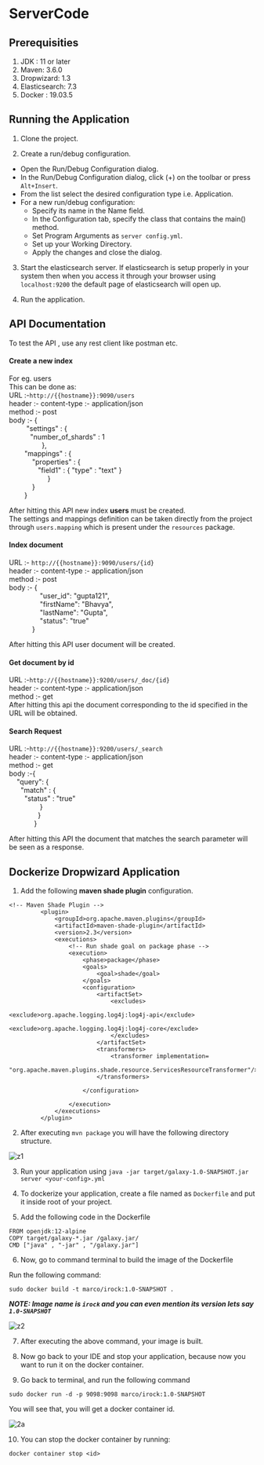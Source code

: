 # ServerCode
## Prerequisities

1. JDK : 11 or later
2. Maven: 3.6.0
3. Dropwizard: 1.3
4. Elasticsearch: 7.3
5. Docker : 19.03.5



## Running the Application

1. Clone the project.

2. Create a run/debug configuration.

* Open the Run/Debug Configuration dialog.
* In the Run/Debug Configuration dialog, click (+) on the toolbar or press ```Alt+Insert```.
* From the list select the desired configuration type i.e. Application.
* For a new run/debug configuration:
     - Specify its name in the Name field. 
     - In the Configuration tab, specify the class that contains the main() method.
     - Set Program Arguments as ```server config.yml```.
     - Set up your Working Directory.
     - Apply the changes and close the dialog.
3. Start the elasticsearch server. If elasticsearch is setup properly in your system then when you access it through your browser using 
```localhost:9200``` the default page of elasticsearch will open up.

4. Run the application.

## API Documentation
To test the API , use any rest client like postman etc.

#### Create a new index<br />
For eg. users <br />
This can be done as:<br />
URL :-```http://{{hostname}}:9090/users```<br />
header :- content-type :- application/json<br />
method :- post<br />
body :- {<br />
&nbsp;&nbsp;&nbsp;&nbsp;&nbsp;&nbsp;&nbsp;&nbsp;    "settings" : {<br />
&nbsp;&nbsp;&nbsp;&nbsp;&nbsp; &nbsp;&nbsp;&nbsp;&nbsp;     "number_of_shards" : 1<br />
   &nbsp; &nbsp; &nbsp; &nbsp;&nbsp;&nbsp; &nbsp; &nbsp;&nbsp; &nbsp;    },<br />
&nbsp;&nbsp;&nbsp;&nbsp;&nbsp;&nbsp;&nbsp;    "mappings" : {<br />
&nbsp;&nbsp;&nbsp;&nbsp;&nbsp;&nbsp;&nbsp;&nbsp;&nbsp;&nbsp;&nbsp;        "properties" : {<br />
 &nbsp;&nbsp;&nbsp;&nbsp;&nbsp;&nbsp;&nbsp;&nbsp;&nbsp;&nbsp;&nbsp;&nbsp;&nbsp;&nbsp;           "field1" : { "type" : "text" }<br />
  &nbsp;&nbsp;&nbsp;&nbsp;&nbsp;&nbsp;&nbsp;&nbsp;&nbsp;&nbsp;&nbsp;&nbsp;&nbsp;&nbsp;&nbsp; &nbsp; &nbsp;        }<br />
  &nbsp;&nbsp;&nbsp;&nbsp;&nbsp;&nbsp;&nbsp;&nbsp;&nbsp; &nbsp;     }<br />
  &nbsp;&nbsp;&nbsp;&nbsp;&nbsp;&nbsp;&nbsp;   }<br />  
  
  After hitting this API new index **users** must be created.      
  The settings and mappings definition can be taken directly from the project through ```users.mapping``` which is present 
  under the ```resources``` package. 

#### Index document<br /> 
URL :- ```http://{{hostname}}:9090/users/{id}```<br />
header :- content-type :- application/json<br />
method :- post<br />
body :- {<br />
&nbsp;&nbsp;&nbsp;&nbsp;&nbsp;&nbsp;&nbsp;&nbsp;&nbsp;&nbsp;&nbsp;&nbsp;&nbsp;&nbsp;&nbsp;    "user_id": "gupta121",<br />
&nbsp;&nbsp;&nbsp;&nbsp;&nbsp;&nbsp;&nbsp;&nbsp;&nbsp;&nbsp;&nbsp;&nbsp;&nbsp;&nbsp;&nbsp;  "firstName": "Bhavya",<br />
&nbsp;&nbsp;&nbsp;&nbsp;&nbsp;&nbsp;&nbsp;&nbsp;&nbsp;&nbsp;&nbsp;&nbsp;&nbsp;&nbsp;&nbsp;  "lastName": "Gupta",<br />
&nbsp;&nbsp;&nbsp;&nbsp;&nbsp;&nbsp;&nbsp;&nbsp;&nbsp;&nbsp;&nbsp;&nbsp;&nbsp;&nbsp;&nbsp;  "status": "true"<br />
&nbsp;&nbsp;&nbsp;&nbsp;&nbsp;&nbsp;&nbsp;&nbsp;&nbsp;&nbsp;&nbsp;    }<br />

   After hitting this API user document will be created.

#### Get document by id<br />
URL :-```http://{{hostname}}:9200/users/_doc/{id}```<br />
header :- content-type :- application/json<br />
method :- get<br />
   After hitting this api the document corresponding to the id specified in the URL will be obtained.

#### Search Request<br />
URL :-```http://{{hostname}}:9200/users/_search```<br />
header :- content-type :- application/json<br />
method :- get<br />
body :-{<br />
&nbsp;&nbsp;&nbsp;    "query": {<br />
&nbsp;&nbsp;&nbsp;&nbsp;&nbsp;        "match" : {<br />
&nbsp;&nbsp;&nbsp;&nbsp;&nbsp;&nbsp;&nbsp;           "status" : "true"<br />
&nbsp;&nbsp;&nbsp;&nbsp;&nbsp;&nbsp;&nbsp;&nbsp;&nbsp;&nbsp;&nbsp;&nbsp;&nbsp;&nbsp;&nbsp;        }<br />
&nbsp;&nbsp;&nbsp;&nbsp;&nbsp;&nbsp;&nbsp;&nbsp;&nbsp;&nbsp;&nbsp;&nbsp;&nbsp;&nbsp;   }<br />
&nbsp;&nbsp;&nbsp;&nbsp;&nbsp;&nbsp;&nbsp;&nbsp;&nbsp;&nbsp;&nbsp;&nbsp;&nbsp;}<br />

   After hitting this API the document that matches the search parameter will be seen as a response.
   
   ## Dockerize Dropwizard Application
   
   1. Add the following **maven shade plugin** configuration.
   
   ```
  <!-- Maven Shade Plugin -->
			<plugin>
				<groupId>org.apache.maven.plugins</groupId>
				<artifactId>maven-shade-plugin</artifactId>
				<version>2.3</version>
				<executions>
					<!-- Run shade goal on package phase -->
					<execution>
						<phase>package</phase>
						<goals>
							<goal>shade</goal>
						</goals>
						<configuration>
							<artifactSet>
								<excludes>
									<exclude>org.apache.logging.log4j:log4j-api</exclude>
									<exclude>org.apache.logging.log4j:log4j-core</exclude>
								</excludes>
							</artifactSet>
							<transformers>
								<transformer implementation=
													 "org.apache.maven.plugins.shade.resource.ServicesResourceTransformer"/>
							</transformers>

						</configuration>

					</execution>
				</executions>
			</plugin>

```
2. After executing ```mvn package``` you will have the following directory structure.

![z1](https://user-images.githubusercontent.com/46423346/74933477-06e07180-540a-11ea-8aa3-b90b50a9a418.png)

3. Run your application using ```java -jar target/galaxy-1.0-SNAPSHOT.jar server <your-config>.yml```

4. To dockerize your application, create a file named as ```Dockerfile``` and put it inside root of your project.
5. Add the following code in the Dockerfile

```
FROM openjdk:12-alpine
COPY target/galaxy-*.jar /galaxy.jar/
CMD ["java" , "-jar" , "/galaxy.jar"]
```
6. Now, go to command terminal to build the image of the Dockerfile

Run the following command:

```sudo docker build -t marco/irock:1.0-SNAPSHOT .```


***NOTE:  Image name is ```irock``` and you can even mention its version lets say ```1.0-SNAPSHOT```***

![z2](https://user-images.githubusercontent.com/46423346/74934418-2f696b00-540c-11ea-8c94-fd10fe4aa4de.png)

7. After executing the above command, your image is built.

8. Now go back to your IDE and stop your application, because now you want to run it on the docker container.

9. Go back to terminal, and run the following command

```sudo docker run -d -p 9098:9098 marco/irock:1.0-SNAPSHOT```

You will see that, you will get a docker container id.

![2a](https://user-images.githubusercontent.com/46423346/74934685-c6362780-540c-11ea-96f4-7571fb921be5.png)
   

10. You can stop the docker container by running:

```docker container stop <id>```
